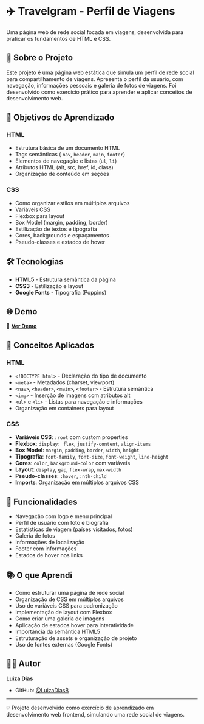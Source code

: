 # ✈️ Travelgram - Perfil de Viagens

Uma página web de rede social focada em viagens, desenvolvida para praticar os fundamentos de HTML e CSS.

## 📖 Sobre o Projeto

Este projeto é uma página web estática que simula um perfil de rede social para compartilhamento de viagens. Apresenta o perfil da usuário, com navegação, informações pessoais e galeria de fotos de viagens. Foi desenvolvido como exercício prático para aprender e aplicar conceitos de desenvolvimento web.

## 🎯 Objetivos de Aprendizado

### HTML
- Estrutura básica de um documento HTML
- Tags semânticas ( `nav`, `header`, `main`, `footer`)
- Elementos de navegação e listas (`ul`, `li`)
- Atributos HTML (alt, src, href, id, class)
- Organização de conteúdo em seções

### CSS
- Como organizar estilos em múltiplos arquivos
- Variáveis CSS
- Flexbox para layout
- Box Model (margin, padding, border)
- Estilização de textos e tipografia
- Cores, backgrounds e espaçamentos
- Pseudo-classes e estados de hover

## 🛠️ Tecnologias

- **HTML5** - Estrutura semântica da página
- **CSS3** - Estilização e layout
- **Google Fonts** - Tipografia (Poppins)
  
## 🌐 Demo

🔗 **[Ver Demo](https://luizadiasb.github.io/projeto-travelGram/)**


## 🧩 Conceitos Aplicados

### HTML
- `<!DOCTYPE html>` - Declaração do tipo de documento
- `<meta>` - Metadados (charset, viewport)
- `<nav>`, `<header>`, `<main>`, `<footer>` - Estrutura semântica
- `<img>` - Inserção de imagens com atributos alt
- `<ul>` e `<li>` - Listas para navegação e informações
- Organização em containers para layout

### CSS
- **Variáveis CSS**: `:root` com custom properties
- **Flexbox**: `display: flex`, `justify-content`, `align-items`
- **Box Model**: `margin`, `padding`, `border`, `width`, `height`
- **Tipografia**: `font-family`, `font-size`, `font-weight`, `line-height`
- **Cores**: `color`, `background-color` com variáveis
- **Layout**: `display`, `gap`, `flex-wrap`, `max-width`
- **Pseudo-classes**: `:hover`, `:nth-child`
- **Imports**: Organização em múltiplos arquivos CSS

## 🎨 Funcionalidades

- Navegação com logo e menu principal
- Perfil de usuário com foto e biografia
- Estatísticas de viagem (países visitados, fotos)
- Galeria de fotos
- Informações de localização
- Footer com informações
- Estados de hover nos links

## 📚 O que Aprendi

- Como estruturar uma página de rede social
- Organização de CSS em múltiplos arquivos
- Uso de variáveis CSS para padronização
- Implementação de layout com Flexbox
- Como criar uma galeria de imagens
- Aplicação de estados hover para interatividade
- Importância da semântica HTML5
- Estruturação de assets e organização de projeto
- Uso de fontes externas (Google Fonts)

## 👨‍💻 Autor

**Luiza Dias**
- GitHub: [@LuizaDiasB](https://github.com/LuizaDiasB)

---

💡 Projeto desenvolvido como exercício de aprendizado em desenvolvimento web frontend, simulando uma rede social de viagens.
